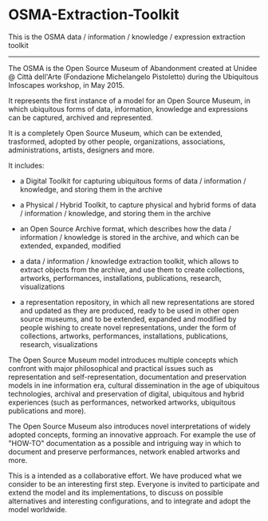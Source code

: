 # OSMA-Extraction-Toolkit
This is the OSMA data / information / knowledge / expression extraction toolkit

-------

The OSMA is the Open Source Museum of Abandonment created at Unidee @ Città dell'Arte (Fondazione Michelangelo Pistoletto) during the Ubiquitous Infoscapes workshop, in May 2015.

It represents the first instance of a model for an Open Source Museum, in which ubiquitous forms of data, information, knowledge and expressions can be captured, archived and represented.

It is a completely Open Source Museum, which can be extended, trasformed, adopted by other people, organizations, associations, administrations, artists, designers and more.

It includes:

- a Digital Toolkit for capturing ubiquitous forms of data / information / knowledge, and storing them in the archive

- a Physical / Hybrid Toolkit, to capture physical and hybrid forms of data / information / knowledge, and storing them in the archive

- an Open Source Archive format, which describes how the data / information / knowledge is stored in the archive, and which can be extended, expanded, modified

- a data / information / knowledge extraction toolkit, which allows to extract objects from the archive, and use them to create collections, artworks, performances, installations, publications, research, visualizations

- a representation repository, in which all new representations are stored and updated as they are produced, ready to be used in other open source museums, and to be extended, expanded and modified by people wishing to create novel representations, under the form of collections, artworks, performances, installations, publications, research, visualizations

The Open Source Museum model introduces multiple concepts which confront with major philosophical and practical issues such as representation and self-representation, documentation and preservation models in ine information era, cultural dissemination in the age of ubiquitous technologies, archival and preservation of digital, ubiquitous and hybrid experiences (such as performances, networked artworks, ubiquitous publications and more).

The Open Source Museum also introduces novel interpretations of widely adopted concepts, forming an innovative approach. For example the use of "HOW-TO" documentation as a possible and intriguing way in which to document and preserve performances, network enabled artworks and more.

This is a intended as a collaborative effort. We have produced what we consider to be an interesting first step. Everyone is invited to participate and extend the model and its implementations, to discuss on possible alternatives and interesting configurations, and to integrate and adopt the model worldwide.
